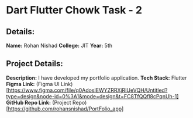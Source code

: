 # Dart Flutter Chowk Task - 2
## Details:
**Name:** Rohan Nishad
**College:** JIT
**Year:** 5th

## Project Details:
**Description:** I have developed my portfolio application.
**Tech Stack:** Flutter
**Figma Link:** (Figma UI Link)[https://www.figma.com/file/q0AdosIEWYZRRXjRIUeVQH/Untitled?type=design&node-id=0%3A1&mode=design&t=FC8TfQQfl8cPqnUh-1]
**GitHub Repo Link:** (Project Repo)[https://github.com/rohansnishad/PortFolio_app]